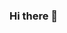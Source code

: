 ### Hi there 👋

<!--
**Hananeriabi/Hananeriabi** is a ✨ _special_ ✨ repository because its `README.md` (this file) appears on your GitHub profile.

Here are some ideas to get you started:

- 🔭 I’m currently working on github
- 🌱 I’m currently learning machine learning
- 👯 I’m looking to collaborate on my project 
- 🤔 I’m looking for help with the code 
- 💬 Ask me about igee ex inelec

